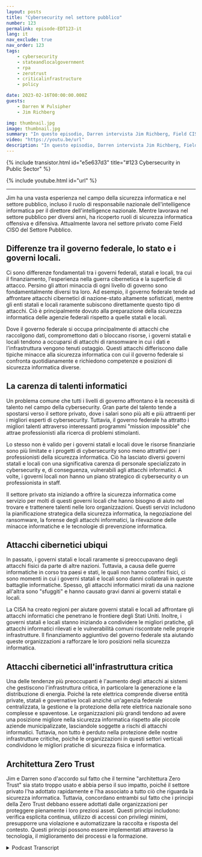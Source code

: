 ```yaml
---
layout: posts
title: "Cybersecurity nel settore pubblico"
number: 123
permalink: episode-EDT123-it
lang: it
nav_exclude: true
nav_order: 123
tags:
    - cybersecurity
    - stateandlocalgovernment
    - rpa
    - zerotrust
    - criticalinfrastructure
    - policy

date: 2023-02-16T00:00:00.000Z
guests:
    - Darren W Pulsipher
    - Jim Richberg

img: thumbnail.jpg
image: thumbnail.jpg
summary: "In questo episodio, Darren intervista Jim Richberg, Field CISO del settore pubblico di Forinet, discutendo delle differenze nella cybersecurity nel settore pubblico. Il governo federale è molto diverso dai governi statali e locali per quanto riguarda la cybersecurity e le loro approcci."
video: "https://youtu.be/url"
description: "In questo episodio, Darren intervista Jim Richberg, Field CISO del settore pubblico di Forinet, discutendo delle differenze nella cybersecurity nel settore pubblico. Il governo federale è molto diverso dai governi statali e locali per quanto riguarda la cybersecurity e le loro approcci."
---
```


<div>
{% include transistor.html id="e5e637d3" title="#123 Cybersecurity in Public Sector" %}

{% include youtube.html id="url" %}
</div>

---

Jim ha una vasta esperienza nel campo della sicurezza informatica e nel settore pubblico, incluso il ruolo di responsabile nazionale dell'intelligence informatica per il direttore dell'intelligence nazionale. Mentre lavorava nel settore pubblico per diversi anni, ha ricoperto ruoli di sicurezza informatica offensiva e difensiva. Attualmente lavora nel settore privato come Field CISO del Settore Pubblico.

## Differenze tra il governo federale, lo stato e i governi locali.

Ci sono differenze fondamentali tra i governi federali, statali e locali, tra cui il finanziamento, l'esperienza nella guerra cibernetica e la superficie di attacco. Persino gli attori minaccia di ogni livello di governo sono fondamentalmente diversi tra loro. Ad esempio, il governo federale tende ad affrontare attacchi cibernetici di nazione-stato altamente sofisticati, mentre gli enti statali e locali raramente subiscono direttamente questo tipo di attacchi. Ciò è principalmente dovuto alla preparazione della sicurezza informatica delle agenzie federali rispetto a quelle statali e locali.

Dove il governo federale si occupa principalmente di attacchi che raccolgono dati, compromettono dati o bloccano risorse, i governi statali e locali tendono a occuparsi di attacchi di ransomware in cui i dati e l'infrastruttura vengono tenuti ostaggio. Questi attacchi differiscono dalle tipiche minacce alla sicurezza informatica con cui il governo federale si confronta quotidianamente e richiedono competenze e posizioni di sicurezza informatica diverse.

## La carenza di talenti informatici

Un problema comune che tutti i livelli di governo affrontano è la necessità di talento nel campo della cybersecurity. Gran parte del talento tende a spostarsi verso il settore privato, dove i salari sono più alti e più attraenti per i migliori esperti di cybersecurity. Tuttavia, il governo federale ha attratto i migliori talenti attraverso interessanti programmi "mission impossible" che attrae professionisti alla ricerca di problemi stimolanti.

Lo stesso non è valido per i governi statali e locali dove le risorse finanziarie sono più limitate e i progetti di cybersecurity sono meno attrattivi per i professionisti della sicurezza informatica. Ciò ha lasciato diversi governi statali e locali con una significativa carenza di personale specializzato in cybersecurity e, di conseguenza, vulnerabili agli attacchi informatici. A volte, i governi locali non hanno un piano strategico di cybersecurity o un professionista in staff.

Il settore privato sta iniziando a offrire la sicurezza informatica come servizio per molti di questi governi locali che hanno bisogno di aiuto nel trovare e trattenere talenti nelle loro organizzazioni. Questi servizi includono la pianificazione strategica della sicurezza informatica, la negoziazione del ransomware, la forense degli attacchi informatici, la rilevazione delle minacce informatiche e le tecnologie di prevenzione informatica.

## Attacchi cibernetici ubiqui

In passato, i governi statali e locali raramente si preoccupavano degli attacchi fisici da parte di altre nazioni. Tuttavia, a causa delle guerre informatiche in corso tra paesi e stati, le quali non hanno confini fisici, ci sono momenti in cui i governi statali e locali sono danni collaterali in queste battaglie informatiche. Spesso, gli attacchi informatici mirati da una nazione all'altra sono "sfuggiti" e hanno causato gravi danni ai governi statali e locali.

La CISA ha creato regioni per aiutare governi statali e locali ad affrontare gli attacchi informatici che penetrano le frontiere degli Stati Uniti. Inoltre, i governi statali e locali stanno iniziando a condividere le migliori pratiche, gli attacchi informatici rilevati e le vulnerabilità comuni riscontrate nelle proprie infrastrutture. Il finanziamento aggiuntivo del governo federale sta aiutando queste organizzazioni a rafforzare le loro posizioni nella sicurezza informatica.

## Attacchi cibernetici all'infrastruttura critica

Una delle tendenze più preoccupanti è l'aumento degli attacchi ai sistemi che gestiscono l'infrastruttura critica, in particolare la generazione e la distribuzione di energia. Poiché la rete elettrica comprende diverse entità private, statali e governative locali anziché un'agenzia federale centralizzata, la gestione e la protezione della rete elettrica nazionale sono complesse e spaventose. Le organizzazioni più grandi tendono ad avere una posizione migliore nella sicurezza informatica rispetto alle piccole aziende municipalizzate, lasciandole soggette a rischi di attacchi informatici. Tuttavia, non tutto è perduto nella protezione delle nostre infrastrutture critiche, poiché le organizzazioni in questi settori verticali condividono le migliori pratiche di sicurezza fisica e informatica.

## Architettura Zero Trust

Jim e Darren sono d'accordo sul fatto che il termine "architettura Zero Trust" sia stato troppo usato e abbia perso il suo impatto, poiché il settore privato l'ha adottato rapidamente e l'ha associato a tutto ciò che riguarda la sicurezza informatica. Tuttavia, concordano entrambi sul fatto che i principi della Zero Trust debbano essere adottati dalle organizzazioni per proteggere pienamente i loro preziosi asset. Questi principi includono: verifica esplicita continua, utilizzo di accessi con privilegi minimi, presupporre una violazione e automatizzare la raccolta e risposta del contesto. Questi principi possono essere implementati attraverso la tecnologia, il miglioramento dei processi e la formazione.



<details>
<summary> Podcast Transcript </summary>

<p></p>

</details>
